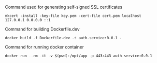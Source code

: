 Command used for generating self-signed SSL certificates

```
mkcert -install -key-file key.pem -cert-file cert.pem localhost 127.0.0.1 0.0.0.0 ::1
```

Command for building Dockerfile.dev

```
docker build -f Dockerfile.dev -t auth-service:0.0.1 .
```

Command for running docker container

```
docker run --rm -it -v $(pwd):/opt/app -p 443:443 auth-service:0.0.1
```
